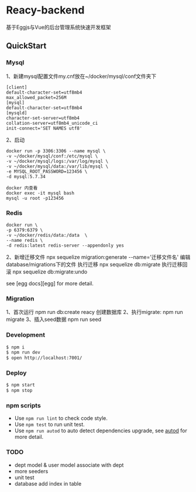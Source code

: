 # Reacy-backend
基于Eggjs与Vue的后台管理系统快速开发框架

## QuickStart

### Mysql 
1、新建mysql配置文件my.cnf放在~/docker/mysql/conf文件夹下
```
[client]
default-character-set=utf8mb4
max_allowed_packet=256M
[mysql]
default-character-set=utf8mb4
[mysqld]
character-set-server=utf8mb4
collation-server=utf8mb4_unicode_ci
init-connect='SET NAMES utf8'
```

2、启动
```
docker run -p 3306:3306 --name mysql \
-v ~/docker/mysql/conf:/etc/mysql \
-v ~/docker/mysql/logs:/var/log/mysql \
-v ~/docker/mysql/data:/var/lib/mysql \
-e MYSQL_ROOT_PASSWORD=123456 \
-d mysql:5.7.34
```
```
docker 内查看
docker exec -it mysql bash
mysql -u root -p123456
```


### Redis
```
docker run \
-p 6379:6379 \
-v ~/docker/redis/data:/data  \
--name redis \
-d redis:latest redis-server --appendonly yes
```

2、新增迁移文件
npx sequelize migration:generate --name='迁移文件名'
编辑database/migrations下的文件
执行迁移 npx sequelize db:migrate
执行迁移回滚 npx sequelize db:migrate:undo

<!-- add docs here for user -->

see [egg docs][egg] for more detail.

### Migration
1、首次运行 npm run db:create reacy 创建数据库
2、执行migrate: npm run migrate 
3、插入seed数据 npm run seed

### Development

```bash
$ npm i
$ npm run dev
$ open http://localhost:7001/
```

### Deploy

```bash
$ npm start
$ npm stop
```

### npm scripts

- Use `npm run lint` to check code style.
- Use `npm test` to run unit test.
- Use `npm run autod` to auto detect dependencies upgrade, see [autod](https://www.npmjs.com/package/autod) for more detail.


### TODO 
- dept model & user model associate with dept
- more seeders
- unit test
- database add index in table